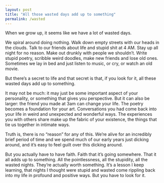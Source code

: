 ```yaml
---
layout: post
title: "All those wasted days add up to something"
permalink: /wasted
---
```


When we grow up, it seems like we have a lot of wasted days.

We spiral around doing nothing. Walk down empty streets with our heads in the clouds. Talk to our friends about life and stupid shit at 4 AM. Stay up all night for no reason. Make out drunkly with people we shouldn’t. Write stupid poetry, scribble weird doodles, make new friends and lose old ones. Sometimes we lay in bed and just listen to music, or cry, or watch an old movie.

But there’s a secret to life and that secret is that, if you look for it, all these wasted days add up to something.

It may not be much: it may just be some important aspect of your personality, or something that gives you perspective. But it can also be larger: the friend you made at 3am can change your life. The poetry becomes a foundation for your art. Conversations you had come back into your life in weird and unexpected and wonderful ways. The experiences you with others share make up the fabric of your existence, the things that tie us together in intimate ways.

Truth is, there is no “reason” for any of this. We’re alive for an incredibly brief period of time and we spend much of our early years just dicking around, and it’s easy to feel guilt over this dicking around.

But you actually have to have faith. Faith that it’s going somewhere. That it all adds up to something. All the pointlessness, all the stupidity, all the wasted nights. They’re actually worth something. It’s a lesson I keep learning, that nights I thought were stupid and wasted come rippling back into my life in profound and positive ways. But you have to look for it.
